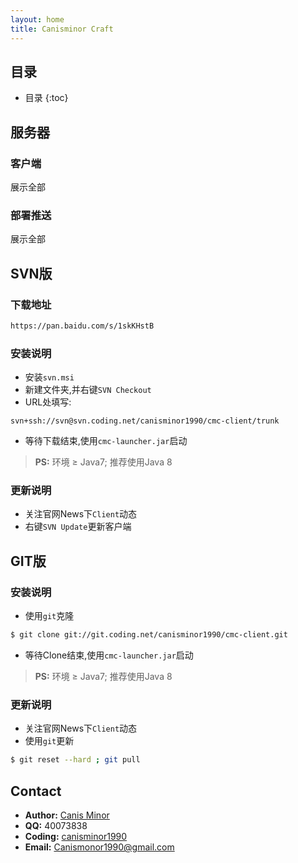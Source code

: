 ```yaml
---
layout: home
title: Canisminor Craft
---
```


## 目录

* 目录
{:toc}

## 服务器
   
<div class="w-group" id="server"></div>
    
### 客户端

<div class="show-btn" id="clientShow">展示全部</div>
<div class="w-group" id="client"></div>

### 部署推送

<div class="show-btn" id="webhookShow">展示全部</div>
<div class="w-group" id="webhook"></div>

## SVN版

### 下载地址

```sh
https://pan.baidu.com/s/1skKHstB
```

### 安装说明

- 安装`svn.msi`
- 新建文件夹,并右键`SVN Checkout`
- URL处填写:

```
svn+ssh://svn@svn.coding.net/canisminor1990/cmc-client/trunk
```

- 等待下载结束,使用`cmc-launcher.jar`启动

> **PS:** 环境 ≥ Java7; 推荐使用Java 8

### 更新说明

- 关注官网News下`Client`动态
- 右键`SVN Update`更新客户端

## GIT版

### 安装说明

- 使用`git`克隆

```bash
$ git clone git://git.coding.net/canisminor1990/cmc-client.git
```
- 等待Clone结束,使用`cmc-launcher.jar`启动

> **PS:** 环境 ≥ Java7; 推荐使用Java 8

### 更新说明

- 关注官网News下`Client`动态
- 使用`git`更新

```bash
$ git reset --hard ; git pull
```

## Contact

- **Author:** [Canis Minor](http://canisminor.cc)
- **QQ:** 40073838
- **Coding:** [canisminor1990](https://coding.net/u/canisminor1990)
- **Email:** [Canismonor1990@gmail.com](Canismonor1990@gmail.com)